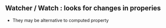 ## Watcher / Watch : looks for changes in properies

- They may be alternative to computed property
